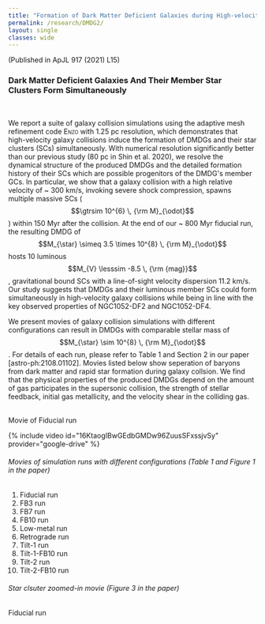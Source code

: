 ```yaml
---
title: "Formation of Dark Matter Deficient Galaxies during High-velocity Galaxy Collisions"
permalink: /research/DMDG2/
layout: single
classes: wide
---
```

(Published in <a href="https://iopscience.iop.org/article/10.3847/2041-8213/ac16e0" style="text-decoration:none" target="_blank">ApJL 917 (2021) L15</a>)
<br/>
### Dark Matter Deficient Galaxies And Their Member Star Clusters Form Simultaneously
<br/>

We report a suite of galaxy collision simulations using the adaptive mesh refinement code <span style="font-variant:small-caps;">Enzo</span> with 1.25 pc resolution, which demonstrates that high-velocity galaxy collisions induce the formation of DMDGs and their star clusters (SCs) simultaneously. With numerical resolution significantly better than our previous study (80 pc in <a href="https://ui.adsabs.harvard.edu/abs/2020ApJ...899...25S/abstract" style="text-decoration:none" target="_blank">Shin et al. 2020</a>), we resolve the dynamical structure of the produced DMDGs and the detailed formation history of their SCs which are possible progenitors of the DMDG's member GCs. 
In particular, we show that a galaxy collision with a high relative velocity of ~ 300 km/s, invoking severe shock compression, spawns multiple massive SCs ($$\gtrsim 10^{6} \, {\rm M}_{\odot}$$) within 150 Myr after the collision. At the end of our ~ 800 Myr fiducial run, the resulting DMDG of $$M_{\star} \simeq 3.5 \times 10^{8} \, {\rm M}_{\odot}$$ hosts 10 luminous $$M_{V} \lesssim -8.5 \, {\rm {mag}}$$, gravitational bound SCs with a line-of-sight velocity dispersion 11.2 km/s. Our study suggests that DMDGs and their luminous member SCs could form simultaneously in high-velocity galaxy collisions while being in line with the key observed properties of NGC1052-DF2 and NGC1052-DF4.

We present movies of galaxy collision simulations with different configurations can result in DMDGs with comparable stellar mass of $$M_{\star} \sim 10^{8} \, {\rm M}_{\odot}$$. For details of each run, please refer to Table 1 and Section 2 in our paper <a href="https://arxiv.org/abs/2108.01102" style="text-decoration:none" target="_blank">[astro-ph:2108.01102]</a>. Movies listed below show seperation of baryons from dark matter and rapid star formation during galaxy collsion. We find that the physical properties of the produced DMDGs depend on the amount of gas participates in the supersonic collision, the strength of stellar feedback, initial gas metallicity, and the velocity shear in the colliding gas.
<br/>
<br/>

Movie of Fiducial run

{% include video id="16KtaogIBwGEdbGMDw96ZuusSFxssjvSy" provider="google-drive" %}



###### Movies of simulation runs with different configurations (Table 1 and Figure 1 in the paper)

1. <a href="https://drive.google.com/file/d/16KtaogIBwGEdbGMDw96ZuusSFxssjvSy/view?usp=sharing" style="text-decoration:none" target="_blank">Fiducial run</a>
2. <a href="https://drive.google.com/file/d/1hkxAfTa_L6YNWUsWM7-0oOHUS3P5niBI/view?usp=sharing" style="text-decoration:none" target="_blank">FB3 run</a>
3. <a href="https://drive.google.com/file/d/1TvSt0LikV0sqEWm5k3o1pbqbW-bXrZPg/view?usp=sharing" style="text-decoration:none" target="_blank">FB7 run</a>
4. <a href="https://drive.google.com/file/d/1xM09Dt_RZBFPyA_-nwFHWvxdUkon_lMh/view?usp=sharing" style="text-decoration:none" target="_blank">FB10 run</a>
5. <a href="https://drive.google.com/file/d/1C07fmrH7HRrrUF08mGawjOKF-uqIg95a/view?usp=sharing" style="text-decoration:none" target="_blank">Low-metal run</a>
6. <a href="https://drive.google.com/file/d/1VpvzmQ5YLDImJW2f8bqUC3U0sPZj2BWs/view?usp=sharing" style="text-decoration:none" target="_blank">Retrograde run</a>
7. <a href="https://drive.google.com/file/d/1MspAHb7m-k21hLQerELb8ysUBJO16aHM/view?usp=sharing" style="text-decoration:none" target="_blank">Tilt-1 run</a>
8. <a href="https://drive.google.com/file/d/11xHKw1wBNBZPlrU4ImingBW3P2vHjcoM/view?usp=sharing" style="text-decoration:none" target="_blank">Tilt-1-FB10 run</a>
9. <a href="https://drive.google.com/file/d/1A3kPL-y9RZwpBkLy-B6tV2BreIPpUwps/view?usp=sharing" style="text-decoration:none" target="_blank">Tilt-2 run</a>
10. <a href="https://drive.google.com/file/d/1DoF_hZNUwqDJkJvoH3fwA4JJteIOu1Tz/view?usp=sharing" style="text-decoration:none" target="_blank">Tilt-2-FB10 run</a>


###### Star clsuter zoomed-in movie (Figure 3 in the paper)

<a href="https://drive.google.com/file/d/1S7kuJySv7QAfC6NdkYzgJvHECuigiesD/view?usp=sharing" style="text-decoration:none" target="_blank">Fiducial run</a>
